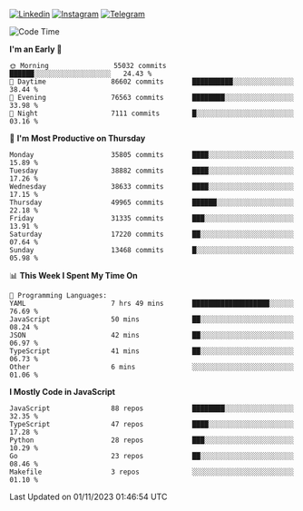 [![Linkedin](https://img.shields.io/badge/-Archie-blue?style=flat-square&labelColor=gray&logo=Linkedin&logoColor=white&link=https://www.linkedin.com/in/archisdi)](https://www.linkedin.com/in/archisdi)
[![Instagram](https://img.shields.io/badge/-@archisdi-orange?style=flat-square&labelColor=gray&logo=Instagram&logoColor=white&link=https://www.instagram.com/archisdi)](https://www.instagram.com/archisdi)
[![Telegram](https://img.shields.io/badge/-aai-informational?style=flat-square&labelColor=gray&logo=telegram&logoColor=white&link=https://t.me/archisdi)](https://t.me/archisdi)

<!--START_SECTION:waka-->
![Code Time](http://img.shields.io/badge/Code%20Time-2%2C445%20hrs%2036%20mins-blue)

**I'm an Early 🐤** 

```text
🌞 Morning                55032 commits       ██████░░░░░░░░░░░░░░░░░░░   24.43 % 
🌆 Daytime                86602 commits       ██████████░░░░░░░░░░░░░░░   38.44 % 
🌃 Evening                76563 commits       ████████░░░░░░░░░░░░░░░░░   33.98 % 
🌙 Night                  7111 commits        █░░░░░░░░░░░░░░░░░░░░░░░░   03.16 % 
```
📅 **I'm Most Productive on Thursday** 

```text
Monday                   35805 commits       ████░░░░░░░░░░░░░░░░░░░░░   15.89 % 
Tuesday                  38882 commits       ████░░░░░░░░░░░░░░░░░░░░░   17.26 % 
Wednesday                38633 commits       ████░░░░░░░░░░░░░░░░░░░░░   17.15 % 
Thursday                 49965 commits       ██████░░░░░░░░░░░░░░░░░░░   22.18 % 
Friday                   31335 commits       ███░░░░░░░░░░░░░░░░░░░░░░   13.91 % 
Saturday                 17220 commits       ██░░░░░░░░░░░░░░░░░░░░░░░   07.64 % 
Sunday                   13468 commits       █░░░░░░░░░░░░░░░░░░░░░░░░   05.98 % 
```


📊 **This Week I Spent My Time On** 

```text
💬 Programming Languages: 
YAML                     7 hrs 49 mins       ███████████████████░░░░░░   76.69 % 
JavaScript               50 mins             ██░░░░░░░░░░░░░░░░░░░░░░░   08.24 % 
JSON                     42 mins             ██░░░░░░░░░░░░░░░░░░░░░░░   06.97 % 
TypeScript               41 mins             ██░░░░░░░░░░░░░░░░░░░░░░░   06.73 % 
Other                    6 mins              ░░░░░░░░░░░░░░░░░░░░░░░░░   01.06 % 
```

**I Mostly Code in JavaScript** 

```text
JavaScript               88 repos            ████████░░░░░░░░░░░░░░░░░   32.35 % 
TypeScript               47 repos            ████░░░░░░░░░░░░░░░░░░░░░   17.28 % 
Python                   28 repos            ███░░░░░░░░░░░░░░░░░░░░░░   10.29 % 
Go                       23 repos            ██░░░░░░░░░░░░░░░░░░░░░░░   08.46 % 
Makefile                 3 repos             ░░░░░░░░░░░░░░░░░░░░░░░░░   01.10 % 
```




 Last Updated on 01/11/2023 01:46:54 UTC
<!--END_SECTION:waka-->